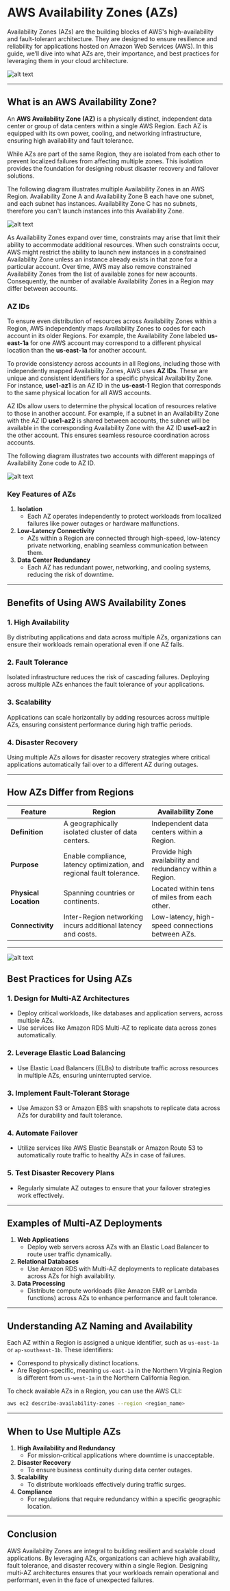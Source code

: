 # AWS Availability Zones (AZs)

Availability Zones (AZs) are the building blocks of AWS's high-availability and fault-tolerant architecture. They are designed to ensure resilience and reliability for applications hosted on Amazon Web Services (AWS). In this guide, we’ll dive into what AZs are, their importance, and best practices for leveraging them in your cloud architecture.

![alt text](image-4.png)

---

## **What is an AWS Availability Zone?**

An **AWS Availability Zone (AZ)** is a physically distinct, independent data center or group of data centers within a single AWS Region. Each AZ is equipped with its own power, cooling, and networking infrastructure, ensuring high availability and fault tolerance.

While AZs are part of the same Region, they are isolated from each other to prevent localized failures from affecting multiple zones. This isolation provides the foundation for designing robust disaster recovery and failover solutions.

The following diagram illustrates multiple Availability Zones in an AWS Region. Availability Zone A and Availability Zone B each have one subnet, and each subnet has instances. Availability Zone C has no subnets, therefore you can't launch instances into this Availability Zone.


![alt text](image.png)

As Availability Zones expand over time, constraints may arise that limit their ability to accommodate additional resources. When such constraints occur, AWS might restrict the ability to launch new instances in a constrained Availability Zone unless an instance already exists in that zone for a particular account. Over time, AWS may also remove constrained Availability Zones from the list of available zones for new accounts. Consequently, the number of available Availability Zones in a Region may differ between accounts.

### **AZ IDs**

To ensure even distribution of resources across Availability Zones within a Region, AWS independently maps Availability Zones to codes for each account in its older Regions. For example, the Availability Zone labeled **us-east-1a** for one AWS account may correspond to a different physical location than the **us-east-1a** for another account.

To provide consistency across accounts in all Regions, including those with independently mapped Availability Zones, AWS uses **AZ IDs**. These are unique and consistent identifiers for a specific physical Availability Zone. For instance, **use1-az1** is an AZ ID in the **us-east-1** Region that corresponds to the same physical location for all AWS accounts.

AZ IDs allow users to determine the physical location of resources relative to those in another account. For example, if a subnet in an Availability Zone with the AZ ID **use1-az2** is shared between accounts, the subnet will be available in the corresponding Availability Zone with the AZ ID **use1-az2** in the other account. This ensures seamless resource coordination across accounts.

The following diagram illustrates two accounts with different mappings of Availability Zone code to AZ ID.

![alt text](image-1.png)


### **Key Features of AZs**
1. **Isolation**
   - Each AZ operates independently to protect workloads from localized failures like power outages or hardware malfunctions.
2. **Low-Latency Connectivity**
   - AZs within a Region are connected through high-speed, low-latency private networking, enabling seamless communication between them.
3. **Data Center Redundancy**
   - Each AZ has redundant power, networking, and cooling systems, reducing the risk of downtime.

---

## **Benefits of Using AWS Availability Zones**

### **1. High Availability**
By distributing applications and data across multiple AZs, organizations can ensure their workloads remain operational even if one AZ fails.

### **2. Fault Tolerance**
Isolated infrastructure reduces the risk of cascading failures. Deploying across multiple AZs enhances the fault tolerance of your applications.

### **3. Scalability**
Applications can scale horizontally by adding resources across multiple AZs, ensuring consistent performance during high traffic periods.

### **4. Disaster Recovery**
Using multiple AZs allows for disaster recovery strategies where critical applications automatically fail over to a different AZ during outages.

---

## **How AZs Differ from Regions**

| **Feature**                 | **Region**                              | **Availability Zone**                   |
|-----------------------------|-----------------------------------------|-----------------------------------------|
| **Definition**              | A geographically isolated cluster of data centers. | Independent data centers within a Region. |
| **Purpose**                 | Enable compliance, latency optimization, and regional fault tolerance. | Provide high availability and redundancy within a Region. |
| **Physical Location**       | Spanning countries or continents.       | Located within tens of miles from each other. |
| **Connectivity**            | Inter-Region networking incurs additional latency and costs. | Low-latency, high-speed connections between AZs. |

---

![alt text](image-2.png)

## **Best Practices for Using AZs**

### **1. Design for Multi-AZ Architectures**
- Deploy critical workloads, like databases and application servers, across multiple AZs.
- Use services like Amazon RDS Multi-AZ to replicate data across zones automatically.

### **2. Leverage Elastic Load Balancing**
- Use Elastic Load Balancers (ELBs) to distribute traffic across resources in multiple AZs, ensuring uninterrupted service.

### **3. Implement Fault-Tolerant Storage**
- Use Amazon S3 or Amazon EBS with snapshots to replicate data across AZs for durability and fault tolerance.

### **4. Automate Failover**
- Utilize services like AWS Elastic Beanstalk or Amazon Route 53 to automatically route traffic to healthy AZs in case of failures.

### **5. Test Disaster Recovery Plans**
- Regularly simulate AZ outages to ensure that your failover strategies work effectively.

---

## **Examples of Multi-AZ Deployments**

1. **Web Applications**
   - Deploy web servers across AZs with an Elastic Load Balancer to route user traffic dynamically.
2. **Relational Databases**
   - Use Amazon RDS with Multi-AZ deployments to replicate databases across AZs for high availability.
3. **Data Processing**
   - Distribute compute workloads (like Amazon EMR or Lambda functions) across AZs to enhance performance and fault tolerance.

---

## **Understanding AZ Naming and Availability**

Each AZ within a Region is assigned a unique identifier, such as `us-east-1a` or `ap-southeast-1b`. These identifiers:
- Correspond to physically distinct locations.
- Are Region-specific, meaning `us-east-1a` in the Northern Virginia Region is different from `us-west-1a` in the Northern California Region.

To check available AZs in a Region, you can use the AWS CLI:
```bash
aws ec2 describe-availability-zones --region <region_name>
```

---

## **When to Use Multiple AZs**

1. **High Availability and Redundancy**
   - For mission-critical applications where downtime is unacceptable.
2. **Disaster Recovery**
   - To ensure business continuity during data center outages.
3. **Scalability**
   - To distribute workloads effectively during traffic surges.
4. **Compliance**
   - For regulations that require redundancy within a specific geographic location.

---

## **Conclusion**

AWS Availability Zones are integral to building resilient and scalable cloud applications. By leveraging AZs, organizations can achieve high availability, fault tolerance, and disaster recovery within a single Region. Designing multi-AZ architectures ensures that your workloads remain operational and performant, even in the face of unexpected failures.
